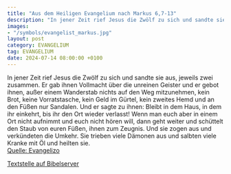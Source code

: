 ```yaml
---
title: "Aus dem Heiligen Evangelium nach Markus 6,7-13"
description: "In jener Zeit rief Jesus die Zwölf zu sich und sandte sie aus, jeweils zwei zusammen. Er gab ihnen Vollmacht über die unreinen Geister und er gebot ihnen, außer einem Wanderstab nichts auf den Weg mitzunehmen, kein Brot, keine Vorratstasche, kein Geld im Gürtel, kein zweites Hemd...."
images:
- "/symbols/evangelist_markus.jpg"
layout: post
category: EVANGELIUM
tag: EVANGELIUM
date: 2024-07-14 08:00:00 +0100
---
```

In jener Zeit rief Jesus die Zwölf zu sich und sandte sie aus, jeweils zwei zusammen. Er gab ihnen Vollmacht über die unreinen Geister
und er gebot ihnen, außer einem Wanderstab nichts auf den Weg mitzunehmen, kein Brot, keine Vorratstasche, kein Geld im Gürtel,
kein zweites Hemd und an den Füßen nur Sandalen.<!--more-->
Und er sagte zu ihnen: Bleibt in dem Haus, in dem ihr einkehrt, bis ihr den Ort wieder verlasst!
Wenn man euch aber in einem Ort nicht aufnimmt und euch nicht hören will, dann geht weiter und schüttelt den Staub von euren Füßen, ihnen zum Zeugnis.
Und sie zogen aus und verkündeten die Umkehr.
Sie trieben viele Dämonen aus und salbten viele Kranke mit Öl und heilten sie.<br>
[Quelle: Evangelizo](https://evangeliumtagfuertag.org/DE/gospel)

[Textstelle auf Bibelserver](https://www.bibleserver.com/EU/Markus6,7-13)
